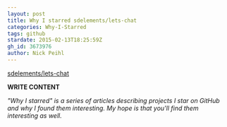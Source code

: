 ```yaml
---
layout: post
title: Why I starred sdelements/lets-chat
categories: Why-I-Starred
tags: github
stardate: 2015-02-13T18:25:59Z
gh_id: 3673976
author: Nick Peihl
---
```


[sdelements/lets-chat](https://github.com/sdelements/lets-chat)

**WRITE CONTENT**

*"Why I starred" is a series of articles describing projects I star on GitHub and why I found them interesting. My hope is that you'll find them interesting as well.*

